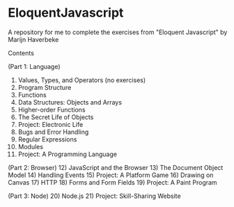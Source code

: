 # EloquentJavascript
A repository for me to complete the exercises from "Eloquent Javascript" by Marijn Haverbeke

Contents

(Part 1: Language)
1) Values, Types, and Operators (no exercises)
2) Program Structure
3) Functions
4) Data Structures: Objects and Arrays
5) Higher-order Functions
6) The Secret Life of Objects
7) Project: Electronic Life
8) Bugs and Error Handling
9) Regular Expressions
10) Modules
11) Project: A Programming Language

(Part 2: Browser)
12) JavaScript and the Browser
13) The Document Object Model
14) Handling Events
15) Project: A Platform Game
16) Drawing on Canvas
17) HTTP
18) Forms and Form Fields
19) Project: A Paint Program

(Part 3: Node)
20) Node.js
21) Project: Skill-Sharing Website